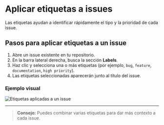 # Aplicar etiquetas a issues

Las etiquetas ayudan a identificar rápidamente el tipo y la prioridad de cada issue.

## Pasos para aplicar etiquetas a un issue

1. Abre un issue existente en tu repositorio.
2. En la barra lateral derecha, busca la sección **Labels**.
3. Haz clic y selecciona una o más etiquetas (por ejemplo, `bug`, `feature`, `documentation`, `high priority`).
4. Las etiquetas seleccionadas aparecerán junto al título del issue.

### Ejemplo visual

![Etiquetas aplicadas a un issue](https://docs.github.com/assets/images/help/issues/issue-labels.png)

---

> **Consejo:** Puedes combinar varias etiquetas para dar más contexto a cada issue.
